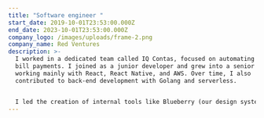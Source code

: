 ```yaml
---
title: "Software engineer "
start_date: 2019-10-01T23:53:00.000Z
end_date: 2023-10-01T23:53:00.000Z
company_logo: /images/uploads/frame-2.png
company_name: Red Ventures
description: >-
  I worked in a dedicated team called IQ Contas, focused on automating utility
  bill payments. I joined as a junior developer and grew into a senior role,
  working mainly with React, React Native, and AWS. Over time, I also
  contributed to back-end development with Golang and serverless.


  I led the creation of internal tools like Blueberry (our design system) and Firebolt (a multi-step form builder), bringing more creativity and an collaborative mindset to the team.
---
```

